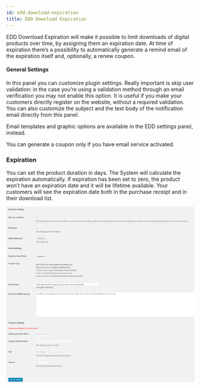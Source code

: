 ```yaml
---
id: edd-download-expiration
title: EDD Download Expiration
---
```


EDD Download Expiration will make it possible to limit downloads of digital products over time, by assigning them an expiration date. At time of expiration there’s a possibility to automatically generate a remind email of the expiration itself and, optionally, a renew coupon.

#### General Settings
In this panel you can customize plugin settings. Really important is skip user validation: in the case you’re using a validation method through an email verification you may not enable this option. It is useful if you make your customers directly register on the website, without a required validation.
You can also customize the subject and the text body of the notification email directly from this panel.

Email templates and graphic options are available in the EDD settings panel, instead.

You can generate a coupon only if you have email service activated.

### Expiration
You can set the product duration in days. The System will calculate the expiration automatically.
If expiration has been set to zero, the product won’t have an expiration date and it will be lifetime available. Your customers will see the expiration date both in the purchase receipt and in their download list.

![](assets/edd-download-expiration.png)